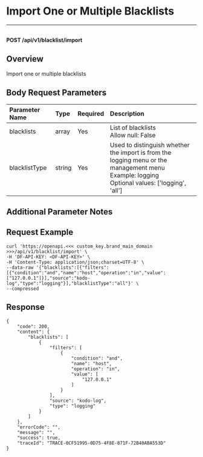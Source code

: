 # Import One or Multiple Blacklists

---

<br />**POST /api/v1/blacklist/import**

## Overview
Import one or multiple blacklists


## Body Request Parameters

| Parameter Name    | Type   | Required | Description                                                                 |
|:-------------|:-----|:-------|:--------------------------------------------------------------------------|
| blacklists   | array | Yes  | List of blacklists<br>Allow null: False <br>                             |
| blacklistType | string | Yes  | Used to distinguish whether the import is from the logging menu or the management menu<br>Example: logging <br>Optional values: ['logging', 'all'] <br> |

## Additional Parameter Notes



## Request Example
```shell
curl 'https://openapi.<<< custom_key.brand_main_domain >>>/api/v1/blacklist/import' \
-H 'DF-API-KEY: <DF-API-KEY>' \
-H 'Content-Type: application/json;charset=UTF-8' \
--data-raw '{"blacklists":[{"filters":[{"condition":"and","name":"host","operation":"in","value":["127.0.0.1"]}],"source":"kodo-log","type":"logging"}],"blacklistType":"all"}' \
--compressed
```


## Response
```shell
{
    "code": 200,
    "content": {
        "blacklists": [
            {
                "filters": [
                    {
                        "condition": "and",
                        "name": "host",
                        "operation": "in",
                        "value": [
                            "127.0.0.1"
                        ]
                    }
                ],
                "source": "kodo-log",
                "type": "logging"
            }
        ]
    },
    "errorCode": "",
    "message": "",
    "success": true,
    "traceId": "TRACE-0CF51995-0D75-4F8E-871F-72B40ABA553D"
} 
```